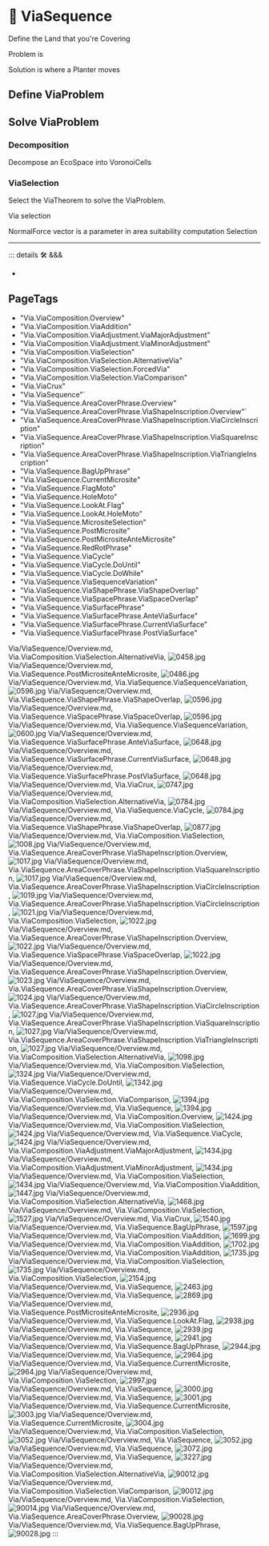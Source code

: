 
# 🔷 <via>ViaSequence</via>

Define the Land that you're Covering

Problem is

Solution is where a Planter moves

## Define ViaProblem

## Solve ViaProblem

### Decomposition

Decompose an EcoSpace into VoronoiCells

### ViaSelection

Select the ViaTheorem to solve the ViaProblem.

Via selection

NormalForce vector is a parameter in area suitability computation Selection

---

<!-- =================================================== -->
<!-- =================================================== -->
<!-- =================================================== -->
<!-- =================================================== -->
<!-- =================================================== -->
::: details 🛠 <dev>&&&</dev>

-

<h2>PageTags</h2>

- "Via.ViaComposition.Overview"
- "Via.ViaComposition.ViaAddition"
- "Via.ViaComposition.ViaAdjustment.ViaMajorAdjustment"
- "Via.ViaComposition.ViaAdjustment.ViaMinorAdjustment"
- "Via.ViaComposition.ViaSelection"
- "Via.ViaComposition.ViaSelection.AlternativeVia"
- "Via.ViaComposition.ViaSelection.ForcedVia"
- "Via.ViaComposition.ViaSelection.ViaComparison"
- "Via.ViaCrux"
- "Via.ViaSequence"`
- "Via.ViaSequence.AreaCoverPhrase.Overview"
- "Via.ViaSequence.AreaCoverPhrase.ViaShapeInscription.Overview"`
- "Via.ViaSequence.AreaCoverPhrase.ViaShapeInscription.ViaCircleInscription"
- "Via.ViaSequence.AreaCoverPhrase.ViaShapeInscription.ViaSquareInscription"
- "Via.ViaSequence.AreaCoverPhrase.ViaShapeInscription.ViaTriangleInscription"
- "Via.ViaSequence.BagUpPhrase"
- "Via.ViaSequence.CurrentMicrosite"
- "Via.ViaSequence.FlagMoto"
- "Via.ViaSequence.HoleMoto"
- "Via.ViaSequence.LookAt.Flag"
- "Via.ViaSequence.LookAt.HoleMoto"
- "Via.ViaSequence.MicrositeSelection"
- "Via.ViaSequence.PostMicrosite"
- "Via.ViaSequence.PostMicrositeAnteMicrosite"
- "Via.ViaSequence.RedRotPhrase"
- "Via.ViaSequence.ViaCycle"
- "Via.ViaSequence.ViaCycle.DoUntil"
- "Via.ViaSequence.ViaCycle.DoWhile"
- "Via.ViaSequence.ViaSequenceVariation"
- "Via.ViaSequence.ViaShapePhrase.ViaShapeOverlap"
- "Via.ViaSequence.ViaSpacePhrase.ViaSpaceOverlap"
- "Via.ViaSequence.ViaSurfacePhrase"
- "Via.ViaSequence.ViaSurfacePhrase.AnteViaSurface"
- "Via.ViaSequence.ViaSurfacePhrase.CurrentViaSurface"
- "Via.ViaSequence.ViaSurfacePhrase.PostViaSurface"

Via/ViaSequence/Overview.md, <dev>Via.ViaComposition.ViaSelection.AlternativeVia</dev>, ![0458.jpg](/PaperPhoto/0458.jpg)
Via/ViaSequence/Overview.md, <dev>Via.ViaSequence.PostMicrositeAnteMicrosite</dev>, ![0486.jpg](/PaperPhoto/0486.jpg)
Via/ViaSequence/Overview.md, <dev>Via.ViaSequence.ViaSequenceVariation</dev>, ![0596.jpg](/PaperPhoto/0596.jpg)
Via/ViaSequence/Overview.md, <dev>Via.ViaSequence.ViaShapePhrase.ViaShapeOverlap</dev>, ![0596.jpg](/PaperPhoto/0596.jpg)
Via/ViaSequence/Overview.md, <dev>Via.ViaSequence.ViaSpacePhrase.ViaSpaceOverlap</dev>, ![0596.jpg](/PaperPhoto/0596.jpg)
Via/ViaSequence/Overview.md, <dev>Via.ViaSequence.ViaSequenceVariation</dev>, ![0600.jpg](/PaperPhoto/0600.jpg)
Via/ViaSequence/Overview.md, <dev>Via.ViaSequence.ViaSurfacePhrase.AnteViaSurface</dev>, ![0648.jpg](/PaperPhoto/0648.jpg)
Via/ViaSequence/Overview.md, <dev>Via.ViaSequence.ViaSurfacePhrase.CurrentViaSurface</dev>, ![0648.jpg](/PaperPhoto/0648.jpg)
Via/ViaSequence/Overview.md, <dev>Via.ViaSequence.ViaSurfacePhrase.PostViaSurface</dev>, ![0648.jpg](/PaperPhoto/0648.jpg)
Via/ViaSequence/Overview.md, <dev>Via.ViaCrux</dev>, ![0747.jpg](/PaperPhoto/0747.jpg)
Via/ViaSequence/Overview.md, <dev>Via.ViaComposition.ViaSelection.AlternativeVia</dev>, ![0784.jpg](/PaperPhoto/0784.jpg)
Via/ViaSequence/Overview.md, <dev>Via.ViaSequence.ViaCycle</dev>, ![0784.jpg](/PaperPhoto/0784.jpg)
Via/ViaSequence/Overview.md, <dev>Via.ViaSequence.ViaShapePhrase.ViaShapeOverlap</dev>, ![0877.jpg](/PaperPhoto/0877.jpg)
Via/ViaSequence/Overview.md, <dev>Via.ViaComposition.ViaSelection</dev>, ![1008.jpg](/PaperPhoto/1008.jpg)
Via/ViaSequence/Overview.md, <dev>Via.ViaSequence.AreaCoverPhrase.ViaShapeInscription.Overview</dev>, ![1017.jpg](/PaperPhoto/1017.jpg)
Via/ViaSequence/Overview.md, <dev>Via.ViaSequence.AreaCoverPhrase.ViaShapeInscription.ViaSquareInscription</dev>, ![1017.jpg](/PaperPhoto/1017.jpg)
Via/ViaSequence/Overview.md, <dev>Via.ViaSequence.AreaCoverPhrase.ViaShapeInscription.ViaCircleInscription</dev>, ![1019.jpg](/PaperPhoto/1019.jpg)
Via/ViaSequence/Overview.md, <dev>Via.ViaSequence.AreaCoverPhrase.ViaShapeInscription.ViaCircleInscription</dev>, ![1021.jpg](/PaperPhoto/1021.jpg)
Via/ViaSequence/Overview.md, <dev>Via.ViaComposition.ViaSelection</dev>, ![1022.jpg](/PaperPhoto/1022.jpg)
Via/ViaSequence/Overview.md, <dev>Via.ViaSequence.AreaCoverPhrase.ViaShapeInscription.Overview</dev>, ![1022.jpg](/PaperPhoto/1022.jpg)
Via/ViaSequence/Overview.md, <dev>Via.ViaSequence.ViaSpacePhrase.ViaSpaceOverlap</dev>, ![1022.jpg](/PaperPhoto/1022.jpg)
Via/ViaSequence/Overview.md, <dev>Via.ViaSequence.AreaCoverPhrase.ViaShapeInscription.Overview</dev>, ![1023.jpg](/PaperPhoto/1023.jpg)
Via/ViaSequence/Overview.md, <dev>Via.ViaSequence.AreaCoverPhrase.ViaShapeInscription.Overview</dev>, ![1024.jpg](/PaperPhoto/1024.jpg)
Via/ViaSequence/Overview.md, <dev>Via.ViaSequence.AreaCoverPhrase.ViaShapeInscription.ViaCircleInscription</dev>, ![1027.jpg](/PaperPhoto/1027.jpg)
Via/ViaSequence/Overview.md, <dev>Via.ViaSequence.AreaCoverPhrase.ViaShapeInscription.ViaSquareInscription</dev>, ![1027.jpg](/PaperPhoto/1027.jpg)
Via/ViaSequence/Overview.md, <dev>Via.ViaSequence.AreaCoverPhrase.ViaShapeInscription.ViaTriangleInscription</dev>, ![1027.jpg](/PaperPhoto/1027.jpg)
Via/ViaSequence/Overview.md, <dev>Via.ViaComposition.ViaSelection.AlternativeVia</dev>, ![1098.jpg](/PaperPhoto/1098.jpg)
Via/ViaSequence/Overview.md, <dev>Via.ViaComposition.ViaSelection</dev>, ![1324.jpg](/PaperPhoto/1324.jpg)
Via/ViaSequence/Overview.md, <dev>Via.ViaSequence.ViaCycle.DoUntil</dev>, ![1342.jpg](/PaperPhoto/1342.jpg)
Via/ViaSequence/Overview.md, <dev>Via.ViaComposition.ViaSelection.ViaComparison</dev>, ![1394.jpg](/PaperPhoto/1394.jpg)
Via/ViaSequence/Overview.md, <dev>Via.ViaSequence</dev>, ![1394.jpg](/PaperPhoto/1394.jpg)
Via/ViaSequence/Overview.md, <dev>Via.ViaComposition.Overview</dev>, ![1424.jpg](/PaperPhoto/1424.jpg)
Via/ViaSequence/Overview.md, <dev>Via.ViaComposition.ViaSelection</dev>, ![1424.jpg](/PaperPhoto/1424.jpg)
Via/ViaSequence/Overview.md, <dev>Via.ViaSequence.ViaCycle</dev>, ![1424.jpg](/PaperPhoto/1424.jpg)
Via/ViaSequence/Overview.md, <dev>Via.ViaComposition.ViaAdjustment.ViaMajorAdjustment</dev>, ![1434.jpg](/PaperPhoto/1434.jpg)
Via/ViaSequence/Overview.md, <dev>Via.ViaComposition.ViaAdjustment.ViaMinorAdjustment</dev>, ![1434.jpg](/PaperPhoto/1434.jpg)
Via/ViaSequence/Overview.md, <dev>Via.ViaComposition.ViaSelection</dev>, ![1434.jpg](/PaperPhoto/1434.jpg)
Via/ViaSequence/Overview.md, <dev>Via.ViaComposition.ViaAddition</dev>, ![1447.jpg](/PaperPhoto/1447.jpg)
Via/ViaSequence/Overview.md, <dev>Via.ViaComposition.ViaSelection.AlternativeVia</dev>, ![1468.jpg](/PaperPhoto/1468.jpg)
Via/ViaSequence/Overview.md, <dev>Via.ViaComposition.ViaSelection</dev>, ![1527.jpg](/PaperPhoto/1527.jpg)
Via/ViaSequence/Overview.md, <dev>Via.ViaCrux</dev>, ![1540.jpg](/PaperPhoto/1540.jpg)
Via/ViaSequence/Overview.md, <dev>Via.ViaSequence.BagUpPhrase</dev>, ![1597.jpg](/PaperPhoto/1597.jpg)
Via/ViaSequence/Overview.md, <dev>Via.ViaComposition.ViaAddition</dev>, ![1699.jpg](/PaperPhoto/1699.jpg)
Via/ViaSequence/Overview.md, <dev>Via.ViaComposition.ViaAddition</dev>, ![1702.jpg](/PaperPhoto/1702.jpg)
Via/ViaSequence/Overview.md, <dev>Via.ViaComposition.ViaAddition</dev>, ![1735.jpg](/PaperPhoto/1735.jpg)
Via/ViaSequence/Overview.md, <dev>Via.ViaComposition.ViaSelection</dev>, ![1735.jpg](/PaperPhoto/1735.jpg)
Via/ViaSequence/Overview.md, <dev>Via.ViaComposition.ViaSelection</dev>, ![2154.jpg](/PaperPhoto/2154.jpg)
Via/ViaSequence/Overview.md, <dev>Via.ViaSequence</dev>, ![2463.jpg](/PaperPhoto/2463.jpg)
Via/ViaSequence/Overview.md, <dev>Via.ViaSequence</dev>, ![2869.jpg](/PaperPhoto/2869.jpg)
Via/ViaSequence/Overview.md, <dev>Via.ViaSequence.PostMicrositeAnteMicrosite</dev>, ![2936.jpg](/PaperPhoto/2936.jpg)
Via/ViaSequence/Overview.md, <dev>Via.ViaSequence.LookAt.Flag</dev>, ![2938.jpg](/PaperPhoto/2938.jpg)
Via/ViaSequence/Overview.md, <dev>Via.ViaSequence</dev>, ![2939.jpg](/PaperPhoto/2939.jpg)
Via/ViaSequence/Overview.md, <dev>Via.ViaSequence</dev>, ![2941.jpg](/PaperPhoto/2941.jpg)
Via/ViaSequence/Overview.md, <dev>Via.ViaSequence.BagUpPhrase</dev>, ![2944.jpg](/PaperPhoto/2944.jpg)
Via/ViaSequence/Overview.md, <dev>Via.ViaSequence</dev>, ![2964.jpg](/PaperPhoto/2964.jpg)
Via/ViaSequence/Overview.md, <dev>Via.ViaSequence.CurrentMicrosite</dev>, ![2964.jpg](/PaperPhoto/2964.jpg)
Via/ViaSequence/Overview.md, <dev>Via.ViaComposition.ViaSelection</dev>, ![2997.jpg](/PaperPhoto/2997.jpg)
Via/ViaSequence/Overview.md, <dev>Via.ViaSequence</dev>, ![3000.jpg](/PaperPhoto/3000.jpg)
Via/ViaSequence/Overview.md, <dev>Via.ViaSequence</dev>, ![3001.jpg](/PaperPhoto/3001.jpg)
Via/ViaSequence/Overview.md, <dev>Via.ViaSequence.CurrentMicrosite</dev>, ![3003.jpg](/PaperPhoto/3003.jpg)
Via/ViaSequence/Overview.md, <dev>Via.ViaSequence.CurrentMicrosite</dev>, ![3004.jpg](/PaperPhoto/3004.jpg)
Via/ViaSequence/Overview.md, <dev>Via.ViaComposition.ViaSelection</dev>, ![3052.jpg](/PaperPhoto/3052.jpg)
Via/ViaSequence/Overview.md, <dev>Via.ViaSequence</dev>, ![3052.jpg](/PaperPhoto/3052.jpg)
Via/ViaSequence/Overview.md, <dev>Via.ViaSequence</dev>, ![3072.jpg](/PaperPhoto/3072.jpg)
Via/ViaSequence/Overview.md, <dev>Via.ViaSequence</dev>, ![3227.jpg](/PaperPhoto/3227.jpg)
Via/ViaSequence/Overview.md, <dev>Via.ViaComposition.ViaSelection.AlternativeVia</dev>, ![90012.jpg](/PaperPhoto/90012.jpg)
Via/ViaSequence/Overview.md, <dev>Via.ViaComposition.ViaSelection.ViaComparison</dev>, ![90012.jpg](/PaperPhoto/90012.jpg)
Via/ViaSequence/Overview.md, <dev>Via.ViaComposition.ViaSelection</dev>, ![90014.jpg](/PaperPhoto/90014.jpg)
Via/ViaSequence/Overview.md, <dev>Via.ViaSequence.AreaCoverPhrase.Overview</dev>, ![90028.jpg](/PaperPhoto/90028.jpg)
Via/ViaSequence/Overview.md, <dev>Via.ViaSequence.BagUpPhrase</dev>, ![90028.jpg](/PaperPhoto/90028.jpg)
:::
